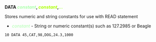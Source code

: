 **DATA <span style="color:#AAFFAA;">*constant*</span>, <span style="color:#AAFF00;">*constant*</span>,<span style="color:#AAFF55;">*...*</span>**

Stores numeric and string constants for use with READ statement

- <span style="color:#AAFFAA;">*constant*</span>  - String or numeric constant(s) such as 127.2985 or Beagle

```ecb2
10 DATA 45,CAT,98,DOG,24.3,1000
```
